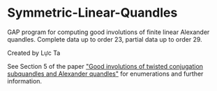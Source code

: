 # Symmetric-Linear-Quandles
GAP program for computing good involutions of finite linear Alexander quandles. Complete data up to order 23, partial data up to order 29.

Created by Lực Ta

See Section 5 of the paper ["Good involutions of twisted conjugation subquandles and Alexander quandles"](https://arxiv.org/abs/2505.08090) for enumerations and further information.
